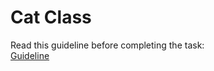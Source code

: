 # Cat Class

Read this guideline before completing the task:  
[Guideline](https://github.com/ketstap162/tasks-guideline)

